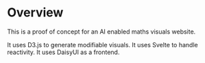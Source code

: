 # Overview

This is a proof of concept for an AI enabled maths visuals website.

It uses D3.js to generate modifiable visuals.
It uses Svelte to handle reactivity.
It uses DaisyUI as a frontend.
